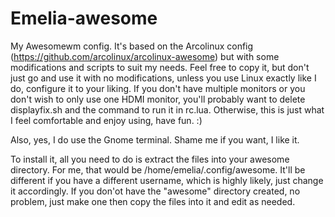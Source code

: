 # Emelia-awesome
My Awesomewm config.
It's based on the Arcolinux config (https://github.com/arcolinux/arcolinux-awesome) but with some modifications and scripts to suit my needs.
Feel free to copy it, but don't just go and use it with no modifications, unless you use Linux exactly like I do, configure it to your liking.
If you don't have multiple monitors or you don't wish to only use one HDMI monitor, you'll probably want to delete displayfix.sh and the command to run it in rc.lua. Otherwise, this is just what I feel comfortable and enjoy using, have fun. :)

Also, yes, I do use the Gnome terminal. Shame me if you want, I like it.

To install it, all you need to do is extract the files into your awesome directory. For me, that would be /home/emelia/.config/awesome. It'll be different if you have a different username, which is highly likely, just change it accordingly. If you don'ot have the "awesome" directory created, no problem, just make one then copy the files into it and edit as needed.
